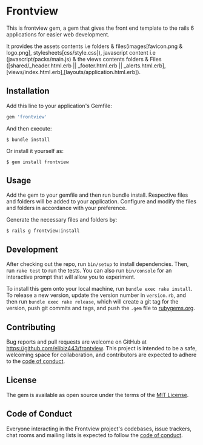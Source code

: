 # Frontview

This is frontview gem, a gem that gives the front end template to the rails 6 applications for easier web development.

It provides the assets contents i.e folders & files(images[favicon.png & logo.png], stylesheets[css/style.css]), javascript content i.e (javascript/packs/main.js) & the views contents folders & Files ([shared/_header.html.erb || _footer.html.erb || _alerts.html.erb],[views/index.html.erb],[layouts/application.html.erb]).

## Installation

Add this line to your application's Gemfile:

```ruby
gem 'frontview'
```

And then execute:

    $ bundle install

Or install it yourself as:

    $ gem install frontview

## Usage

Add the gem to your gemfile and then run bundle install. Respective files and folders will be added to your application. Configure and modify the files and folders in accordance with your preference. 

Generate the necessary files and folders by:

    $ rails g frontview:install


## Development

After checking out the repo, run `bin/setup` to install dependencies. Then, run `rake test` to run the tests. You can also run `bin/console` for an interactive prompt that will allow you to experiment.

To install this gem onto your local machine, run `bundle exec rake install`. To release a new version, update the version number in `version.rb`, and then run `bundle exec rake release`, which will create a git tag for the version, push git commits and tags, and push the `.gem` file to [rubygems.org](https://rubygems.org).

## Contributing

Bug reports and pull requests are welcome on GitHub at https://github.com/elibiz443/frontview. This project is intended to be a safe, welcoming space for collaboration, and contributors are expected to adhere to the [code of conduct](https://github.com/elibiz443/frontview/blob/master/CODE_OF_CONDUCT.md).


## License

The gem is available as open source under the terms of the [MIT License](https://opensource.org/licenses/MIT).

## Code of Conduct

Everyone interacting in the Frontview project's codebases, issue trackers, chat rooms and mailing lists is expected to follow the [code of conduct](https://github.com/elibiz443/frontview/blob/master/CODE_OF_CONDUCT.md).
